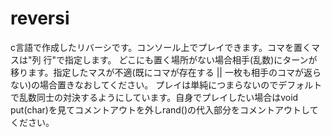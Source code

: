 # reversi
c言語で作成したリバーシです。コンソール上でプレイできます。コマを置くマスは"列 行"で指定します。
どこにも置く場所がない場合相手(乱数)にターンが移ります。指定したマスが不適(既にコマが存在する || 一枚も相手のコマが返らない)の場合置きなおしてください。
プレイは単純につまらないのでデフォルトで乱数同士の対決するようにしています。自身でプレイしたい場合はvoid put(char)を見てコメントアウトを外しrand()の代入部分をコメントアウトしてください。
